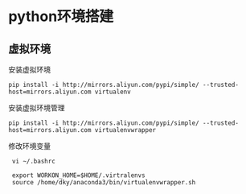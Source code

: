# python环境搭建

## 虚拟环境

安装虚拟环境

```shell
pip install -i http://mirrors.aliyun.com/pypi/simple/ --trusted-host=mirrors.aliyun.com virtualenv
```

安装虚拟环境管理

```shell
pip install -i http://mirrors.aliyun.com/pypi/simple/ --trusted-host=mirrors.aliyun.com virtualenvwrapper
```

修改环境变量

```
 vi ~/.bashrc
 
 export WORKON_HOME=$HOME/.virtralenvs
 source /home/dky/anaconda3/bin/virtualenvwrapper.sh
```

